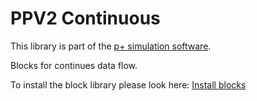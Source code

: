 # PPV2 Continuous
This library is part of the [p+ simulation software](https://github.com/Mynogs/PPV2-Simulation-System).

Blocks for continues data flow.

To install the block library please look here: [Install blocks](https://github.com/Mynogs/PPV2-Simulation-System/blob/master/README.md#install-blocks)
